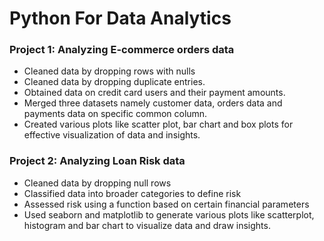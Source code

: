 # Python For Data Analytics

### Project 1: Analyzing E-commerce orders data
- Cleaned data by dropping rows with nulls
- Cleaned data by dropping duplicate entries.
- Obtained data on credit card users and their payment amounts.
- Merged three datasets namely customer data, orders data and payments data on specific common column.
- Created various plots like scatter plot, bar chart and box plots for effective visualization of data and insights.

### Project 2: Analyzing Loan Risk data
- Cleaned data by dropping null rows
- Classified data into broader categories to define risk
- Assessed risk using a function based on certain financial parameters
- Used seaborn and matplotlib to generate various plots like scatterplot, histogram and bar chart to visualize data and draw insights.
